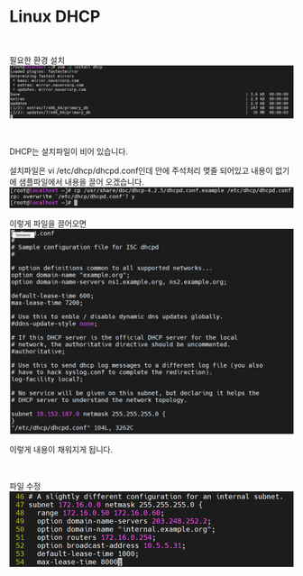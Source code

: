 # Linux DHCP

<br>

필요한 환경 설치![2022-07-29-01환경설치](../images/2022-07-29-LinuxDHCP/2022-07-29-01환경설치.PNG)

<br>

DHCP는 설치파일이 비어 있습니다.

설치파일은 vi /etc/dhcp/dhcpd.conf인데 안에 주석처리 몆줄 되어있고 내용이 없기에 샘플파일에서 내용을 끌어 오겠습니다.![2022-07-29-02샘플파일복사](../images/2022-07-29-LinuxDHCP/2022-07-29-02샘플파일복사.PNG)

이렇게 파일을 끌어오면![2022-07-29-03확인](../images/2022-07-29-LinuxDHCP/2022-07-29-03확인.PNG)

이렇게 내용이 채워지게 됩니다.

<br>

파일 수정![2022-07-29-04파일수정](../images/2022-07-29-LinuxDHCP/2022-07-29-04파일수정.PNG)





